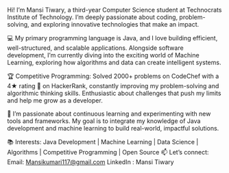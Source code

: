 Hi! I’m Mansi Tiwary, a third-year Computer Science student at Technocrats Institute of Technology.
I’m deeply passionate about coding, problem-solving, and exploring innovative technologies that make an impact.

💻 My primary programming language is Java, and I love building efficient, well-structured, and scalable applications. 
Alongside software development, I’m currently diving into the exciting world of Machine Learning, exploring how algorithms and data can create intelligent systems.


🏆 Competitive Programming:
Solved 2000+ problems on CodeChef 
with a 4★ rating 🌟 on HackerRank, constantly improving my problem-solving and algorithmic thinking skills.
Enthusiastic about challenges that push my limits and help me grow as a developer.

🚀 I’m passionate about continuous learning and experimenting with new tools and frameworks.
My goal is to integrate my knowledge of Java development and machine learning to build real-world, impactful solutions.


📚 Interests: Java Development | Machine Learning | Data Science | Algorithms | Competitive Programming | Open Source
📫 Let’s connect: 
Email: Mansikumari117@gmail.com
LinkedIn : Mansi Tiwary
